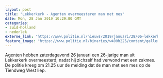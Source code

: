 ```yaml
---
layout: post
title: "Lekkerkerk - Agenten overmeesteren man met mes"
date: Mon, 28 Jan 2019 10:29:00 GMT
categories: 
- zuid-holland 
- nederlek 
externe_link: "https://www.politie.nl/nieuws/2019/januari/28/06-lekkerkerk-agenten-overmeesteren-man-met-mes.html"
feature_image: "https://www.politie.nl/binaries/w400h225/content/gallery/politie/stockfotos/infra-en-voertuigen/motorfiets-met-helm.jpg"
---
```


Agenten hebben zaterdagavond 26 januari een 26-jarige man uit Lekkerkerk overmeesterd, nadat hij zichzelf had verwond met een zakmes. De politie kreeg om 21.25 uur de melding dat de man met een mes op de Tiendweg West liep.
